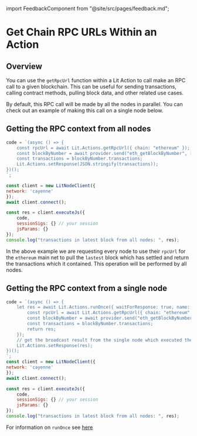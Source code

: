 import FeedbackComponent from "@site/src/pages/feedback.md";

# Get Chain RPC URLs Within an Action

## Overview

You can use the `getRpcUrl` function within a Lit Action to call make an RPC call to a given blockchain. This can be useful for sending transactions, calling contract methods, pulling block data, and other related use cases.

By default, this RPC call will be made by all the nodes in parallel. You can check out an example of making this call on a single node below.

## Getting the RPC context from all nodes
```js
code = `(async () => {
    const rpcUrl = await Lit.Actions.getRpcUrl({ chain: "ethereum" });
    const blockByNumber = await provider.send("eth_getBlockByNumber", ["latest", false]);
    const transactions = blockByNumber.transactions;
    Lit.Actions.setResponse(JSON.stringify(transactions));
})();
`;

const client = new LitNodeClient({
network: 'cayenne'
});
await client.connect();

const res = client.executeJs({
    code,
    sessionSigs: {} // your session
    jsParams: {}
});
console.log("transactions in latest block from all nodes: ", res);
```
In the above example we are requesting every node to use their `rpcUrl` for the `ethereum` main net to pull the `lastest` block which has settled and return the transactions which it contained. This operation will be performed by all nodes.

## Getting the RPC context from a single node

```js
code = `(async () => {
    let res = await Lit.Actions.runOnce({ waitForResponse: true, name: "txnSender" }, async () => {
        const rpcUrl = await Lit.Actions.getRpcUrl({ chain: "ethereum" });
        const blockByNumber = await provider.send("eth_getBlockByNumber", ["pending", false]);
        const transactions = blockByNumber.transactions;
        return res;
    });
    // get the broadcast result from the single node which executed the block query and return it from all clients.
    Lit.Actions.setResponse(res);
})();
`;
const client = new LitNodeClient({
network: 'cayenne'
});
await client.connect();

const res = client.executeJs({
    code,
    sessionSigs: {} // your session
    jsParams: {}
});
console.log("transactions in latest block from all nodes: ", res);
```

For information on `runOnce` see [here](./run-once.md)